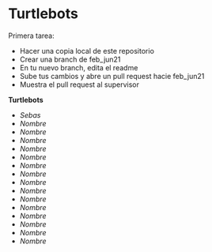 # Turtlebots
Primera tarea:
  - Hacer una copia local de este repositorio
  - Crear una branch de feb_jun21
  - En tu nuevo branch, edita el readme
  - Sube tus cambios y abre un pull request hacie feb_jun21
  - Muestra el pull request al supervisor

**Turtlebots**
- _Sebas_
- _Nombre_
- _Nombre_
- _Nombre_
- _Nombre_
- _Nombre_
- _Nombre_
- _Nombre_
- _Nombre_
- _Nombre_
- _Nombre_
- _Nombre_
- _Nombre_
- _Nombre_
- _Nombre_
- _Nombre_
